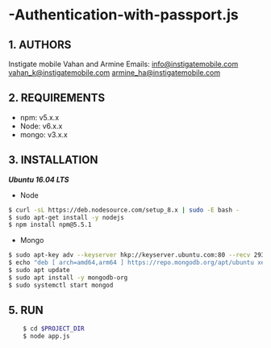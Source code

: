 # -Authentication-with-passport.js

## 1. AUTHORS

Instigate mobile
Vahan and Armine
Emails: info@instigatemobile.com
        vahan_k@instigatemobile.com
        armine_ha@instigatemobile.com


## 2. REQUIREMENTS

- npm: v5.x.x
- Node: v6.x.x
- mongo: v3.x.x


## 3. INSTALLATION

***Ubuntu 16.04 LTS***

* Node

```sh
$ curl -sL https://deb.nodesource.com/setup_8.x | sudo -E bash -
$ sudo apt-get install -y nodejs
$ npm install npm@5.5.1
```

* Mongo

```sh
$ sudo apt-key adv --keyserver hkp://keyserver.ubuntu.com:80 --recv 2930ADAE8CAF5059EE73BB4B58712A2291FA4AD5
$ echo "deb [ arch=amd64,arm64 ] https://repo.mongodb.org/apt/ubuntu xenial/mongodb-org/3.6 multiverse" | sudo tee /etc/apt/sources.list.d/mongodb-org-3.6.list
$ sudo apt update
$ sudo apt install -y mongodb-org
$ sudo systemctl start mongod
```

## 5. RUN

```sh
    $ cd $PROJECT_DIR
    $ node app.js
```

